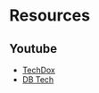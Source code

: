 # Resources

## Youtube
- [TechDox](https://www.youtube.com/@Techdox)
- [DB Tech](https://www.youtube.com/@DBTechYT)